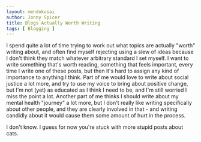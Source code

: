 ```yaml
---
layout: mendokusai
author: Jonny Spicer
title: Blogs Actually Worth Writing
tags: [ Blogging ]
---
```

I spend quite a lot of time trying to work out what topics are actually "worth" writing about, and often find myself rejecting using
a slew of ideas because I don't think they match whatever arbitrary standard I set myself. I want to write something that's worth
reading, something that feels important, every time I write one of these posts, but then it's hard to assign any kind of importance to
anything I think. Part of me would love to write about social justice a lot more, and try to use my voice to bring about positive
change, but I'm not (yet) as educated as I think I need to be, and I'm still worried I miss the point a lot. Another part of me thinks
I should write about my mental health "journey" a lot more, but I don't really like writing specifically about other people, and they
are clearly involved in that - and writing candidly about it would cause them some amount of hurt in the process.

I don't know. I guess for now you're stuck with more stupid posts about cats.
